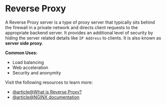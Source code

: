 # Reverse Proxy

A Reverse Proxy server is a type of proxy server that typically sits behind the firewall in a private network and directs client requests to the appropriate backend server. It provides an additional level of security by hiding the server related details like `IP Address` to clients. It is also known as **server side proxy**.

**Common Uses:**

- Load balancing
- Web acceleration
- Security and anonymity

Visit the following resources to learn more:

- [@article@What is Reverse Proxy?](https://www.cloudflare.com/en-gb/learning/cdn/glossary/reverse-proxy/)
- [@article@NGINX documentation](https://www.nginx.com/resources/glossary/reverse-proxy-server/)
